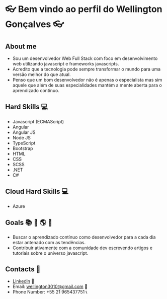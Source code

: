 # :eyeglasses: Bem vindo ao perfil do **Wellington Gonçalves** :eyeglasses:

## About me
- Sou um desenvolvedor Web Full Stack com foco em desenvolvimento web utilizando javascript e frameworks javascripts.
- Acredito que a tecnologia pode sempre transformar o mundo para uma versão melhor do que atual. 
- Penso que um bom desenvolvedor não é apenas o especialista mas sim aquele que além de suas especialidades mantém a mente aberta para o aprendizado contínuo. 

## Hard Skills :computer:
- Javascript (ECMAScript)
- Angular
- Angular JS
- Node JS
- TypeScript
- Bootstrap
- HTML
- CSS
- SCSS
- .NET
- C#

## Cloud Hard Skills :computer:
- Azure

## Goals :books: :dart: :earth_americas: :rocket:

- Buscar o aprendizado contínuo como desenvolvedor para a cada dia estar antenado com as tendências.
- Contribuir ativamente com a comunidade dev escrevendo artigos e tutoriais sobre o universo javascript.

## Contacts :iphone:

- [Linkedin](https://www.linkedin.com/in/wellington-gon%C3%A7alves-da-silva-072bb77a/) :briefcase:
- Email: wellington3010@gmail.com :e-mail:
- Phone Number: +55 21 965437751 :telephone_receiver:
